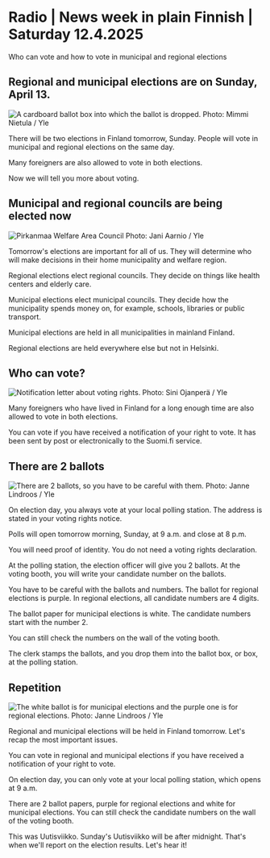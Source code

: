 # Radio \| News week in plain Finnish \| Saturday 12.4.2025

Who can vote and how to vote in municipal and regional elections

## Regional and municipal elections are on Sunday, April 13.

![A cardboard ballot box into which the ballot is dropped. Photo: Mimmi Nietula / Yle](https://images.cdn.yle.fi/image/upload/c_crop,h_2741,w_4874,x_0,y_218/ar_1.777777777777777,c_fill,g_faces,h_431,w_767/dpr_1.0/q_auto:eco/f_auto/fl_lossy/v1739359370/39-1409430678f7a989f1cd)

There will be two elections in Finland tomorrow, Sunday. People will vote in municipal and regional elections on the same day.

Many foreigners are also allowed to vote in both elections.

Now we will tell you more about voting.

## Municipal and regional councils are being elected now

![Pirkanmaa Welfare Area Council Photo: Jani Aarnio / Yle](https://images.cdn.yle.fi/image/upload/c_crop,h_2265,w_4028,x_3,y_303/ar_1.777777777777777,c_fill,g_faces,h_431,w_767/dpr_1.0/q_auto:eco/f_auto/fl_lossy/v1734439525/39-13966006761705834608)

Tomorrow's elections are important for all of us. They will determine who will make decisions in their home municipality and welfare region.

Regional elections elect regional councils. They decide on things like health centers and elderly care.

Municipal elections elect municipal councils. They decide how the municipality spends money on, for example, schools, libraries or public transport.

Municipal elections are held in all municipalities in mainland Finland.

Regional elections are held everywhere else but not in Helsinki.

## Who can vote?

![Notification letter about voting rights. Photo: Sini Ojanperä / Yle](https://images.cdn.yle.fi/image/upload/c_crop,h_1859,w_3304,x_0,y_0/ar_1.777777777777777,c_fill,g_faces,h_431,w_767/dpr_1.0/q_auto:eco/f_auto/fl_lossy/v1622536140/39-81393260b5ef6fcacf2)

Many foreigners who have lived in Finland for a long enough time are also allowed to vote in both elections.

You can vote if you have received a notification of your right to vote. It has been sent by post or electronically to the Suomi.fi service.

## There are 2 ballots

![There are 2 ballots, so you have to be careful with them. Photo: Janne Lindroos / Yle](https://images.cdn.yle.fi/image/upload/c_crop,h_2435,w_4330,x_0,y_208/ar_1.777777777777777,c_fill,g_faces,h_431,w_767/dpr_1.0/q_auto:eco/f_auto/fl_lossy/v1738226774/39-1413544679a1d2f20129)

On election day, you always vote at your local polling station. The address is stated in your voting rights notice.

Polls will open tomorrow morning, Sunday, at 9 a.m. and close at 8 p.m.

You will need proof of identity. You do not need a voting rights declaration.

At the polling station, the election officer will give you 2 ballots. At the voting booth, you will write your candidate number on the ballots.

You have to be careful with the ballots and numbers. The ballot for regional elections is purple. In regional elections, all candidate numbers are 4 digits.

The ballot paper for municipal elections is white. The candidate numbers start with the number 2.

You can still check the numbers on the wall of the voting booth.

The clerk stamps the ballots, and you drop them into the ballot box, or box, at the polling station.

## Repetition

![The white ballot is for municipal elections and the purple one is for regional elections. Photo: Janne Lindroos / Yle](https://images.cdn.yle.fi/image/upload/c_crop,h_2826,w_5025,x_0,y_52/ar_1.777777777777777,c_fill,g_faces,h_431,w_767/dpr_1.0/q_auto:eco/f_auto/fl_lossy/v1738153886/39-1413560679a1f5d54ab9)

Regional and municipal elections will be held in Finland tomorrow. Let's recap the most important issues.

You can vote in regional and municipal elections if you have received a notification of your right to vote.

On election day, you can only vote at your local polling station, which opens at 9 a.m.

There are 2 ballot papers, purple for regional elections and white for municipal elections. You can still check the candidate numbers on the wall of the voting booth.

This was Uutisviikko. Sunday's Uutisviikko will be after midnight. That's when we'll report on the election results. Let's hear it!

